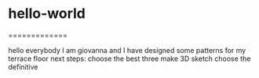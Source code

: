 # hello-world
=============

hello everybody
I am giovanna and I have designed some patterns for my terrace floor
next steps: 
choose the best three
make 3D sketch
choose the definitive
